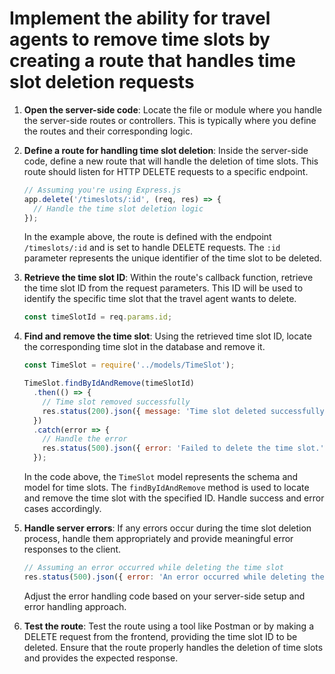 

# Implement the ability for travel agents to remove time slots by creating a route that handles time slot deletion requests
1. **Open the server-side code**: Locate the file or module where you handle the server-side routes or controllers. This is typically where you define the routes and their corresponding logic.

2. **Define a route for handling time slot deletion**: Inside the server-side code, define a new route that will handle the deletion of time slots. This route should listen for HTTP DELETE requests to a specific endpoint.

   ```javascript
   // Assuming you're using Express.js
   app.delete('/timeslots/:id', (req, res) => {
     // Handle the time slot deletion logic
   });
   ```

   In the example above, the route is defined with the endpoint `/timeslots/:id` and is set to handle DELETE requests. The `:id` parameter represents the unique identifier of the time slot to be deleted.

3. **Retrieve the time slot ID**: Within the route's callback function, retrieve the time slot ID from the request parameters. This ID will be used to identify the specific time slot that the travel agent wants to delete.

   ```javascript
   const timeSlotId = req.params.id;
   ```

4. **Find and remove the time slot**: Using the retrieved time slot ID, locate the corresponding time slot in the database and remove it.

   ```javascript
   const TimeSlot = require('../models/TimeSlot');

   TimeSlot.findByIdAndRemove(timeSlotId)
     .then(() => {
       // Time slot removed successfully
       res.status(200).json({ message: 'Time slot deleted successfully.' });
     })
     .catch(error => {
       // Handle the error
       res.status(500).json({ error: 'Failed to delete the time slot.' });
     });
   ```

   In the code above, the `TimeSlot` model represents the schema and model for time slots. The `findByIdAndRemove` method is used to locate and remove the time slot with the specified ID. Handle success and error cases accordingly.

5. **Handle server errors**: If any errors occur during the time slot deletion process, handle them appropriately and provide meaningful error responses to the client.

   ```javascript
   // Assuming an error occurred while deleting the time slot
   res.status(500).json({ error: 'An error occurred while deleting the time slot.' });
   ```

   Adjust the error handling code based on your server-side setup and error handling approach.

6. **Test the route**: Test the route using a tool like Postman or by making a DELETE request from the frontend, providing the time slot ID to be deleted. Ensure that the route properly handles the deletion of time slots and provides the expected response.
